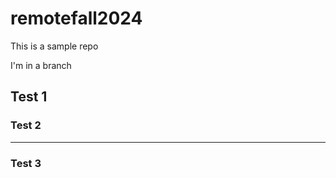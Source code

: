 # remotefall2024
This is a sample repo

I'm in a branch

## Test 1

### Test 2
----------
### Test 3

